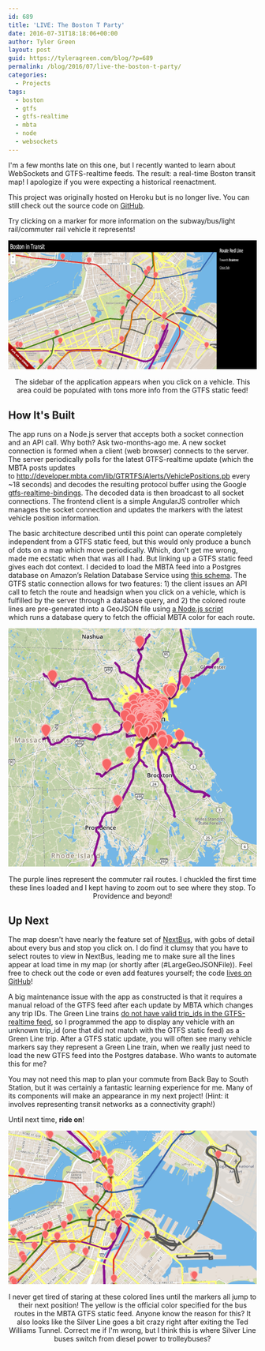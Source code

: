 ```yaml
---
id: 689
title: 'LIVE: The Boston T Party'
date: 2016-07-31T18:18:06+00:00
author: Tyler Green
layout: post
guid: https://tyleragreen.com/blog/?p=689
permalink: /blog/2016/07/live-the-boston-t-party/
categories:
  - Projects
tags:
  - boston
  - gtfs
  - gtfs-realtime
  - mbta
  - node
  - websockets
---
```


I'm a few months late on this one, but I recently wanted to learn about WebSockets and GTFS-realtime feeds. The result: a real-time Boston transit map! I apologize if you were expecting a historical reenactment.

<div class="highlight-box">
    <p>This project was originally hosted on Heroku but is no longer live. You can still check out the source code on <a href="https://github.com/tyleragreen/boston-in-transit">GitHub</a>.</p>
</div>

Try clicking on a marker for more information on the subway/bus/light rail/commuter rail vehicle it represents!

<div style="text-align:center">
  <img src="/assets/img/2016-07-31/boston_1.png" alt="The sidebar of the application appears when you click on a vehicle. The area could be populated with tons more info from the GTFS static feed!" />
  
  <p class="wp-caption-text">
    The sidebar of the application appears when you click on a vehicle. This area could be populated with tons more info from the GTFS static feed!
  </p>
</div>

## How It's Built

The app runs on a Node.js server that accepts both a socket connection and an API call. Why both? Ask two-months-ago me. A new socket connection is formed when a client (web browser) connects to the server. The server periodically polls for the latest GTFS-realtime update (which the MBTA posts updates to <a href="http://developer.mbta.com/lib/GTRTFS/Alerts/VehiclePositions.pb" target="_blank">http://developer.mbta.com/lib/GTRTFS/Alerts/VehiclePositions.pb</a> every ~18 seconds) and decodes the resulting protocol buffer using the Google <a href="https://github.com/google/gtfs-realtime-bindings" target="_blank">gtfs-realtime-bindings</a>. The decoded data is then broadcast to all socket connections. The frontend client is a simple AngularJS controller which manages the socket connection and updates the markers with the latest vehicle position information.

The basic architecture described until this point can operate completely independent from a GTFS static feed, but this would only produce a bunch of dots on a map which move periodically. Which, don't get me wrong, made me ecstatic when that was all I had. But linking up a GTFS static feed gives each dot context. I decided to load the MBTA feed into a Postgres database on Amazon&#8217;s Relation Database Service using <a href="https://github.com/tyleragreen/gtfs-schema/blob/master/mbta/schema.sql" target="_blank">this schema</a>. The GTFS static connection allows for two features: 1) the client issues an API call to fetch the route and headsign when you click on a vehicle, which is fulfilled by the server through a database query, and 2) the colored route lines are pre-generated into a GeoJSON file using <a href="https://github.com/tyleragreen/boston-in-transit/blob/master/scripts/gtfs_to_geojson.js" target="_blank">a Node.js script</a> which runs a database query to fetch the official MBTA color for each route.

<div style="text-align:center">
  <img src="/assets/img/2016-07-31/boston_2.png" alt="The purple lines are the commuter rail routes. I chuckled the first time these lines loaded and I kept have to zoom out to see where they stop. To Providence and beyond!" />
  
  <p class="wp-caption-text">
    The purple lines represent the commuter rail routes. I chuckled the first time these lines loaded and I kept having to zoom out to see where they stop. To Providence and beyond!
  </p>
</div>

## Up Next

The map doesn't have nearly the feature set of <a href="http://www.nextbus.com/googleMap/?a=mbta" target="_blank">NextBus</a>, with gobs of detail about every bus and stop you click on. I do find it clumsy that you have to select routes to view in NextBus, leading me to make sure all the lines appear at load time in my map (or shortly after (#LargeGeoJSONFile)). Feel free to check out the code or even add features yourself; the code [lives on GitHub](https://github.com/tyleragreen/boston-in-transit)!

A big maintenance issue with the app as constructed is that it requires a manual reload of the GTFS feed after each update by MBTA which changes any trip IDs. The Green Line trains <a href="https://groups.google.com/forum/#!topic/massdotdevelopers/qDREOiORdpg" target="_blank">do not have valid trip_ids in the GTFS-realtime feed</a>, so I programmed the app to display any vehicle with an unknown trip_id (one that did not match with the GTFS static feed) as a Green Line trip. After a GTFS static update, you will often see many vehicle markers say they represent a Green Line train, when we really just need to load the new GTFS feed into the Postgres database. Who wants to automate this for me?

You may not need this map to plan your commute from Back Bay to South Station, but it was certainly a fantastic learning experience for me. Many of its components will make an appearance in my next project! (Hint: it involves representing transit networks as a connectivity graph!)

Until next time, **ride on**!

<div style="text-align:center">
  <img src="/assets/img/2016-07-31/boston_3.png" alt="I never get tired of staring at these colored lines until the markers all jump to their next position! The yellow is the official color specified for the bus routes in the MBTA GTFS static feed. Anyone know the reason for this? It also look like the Silver Line goes a bit crazy right after exiting the Ted Williams Tunnel." />
  
  <p class="wp-caption-text">
    I never get tired of staring at these colored lines until the markers all jump to their next position! The yellow is the official color specified for the bus routes in the MBTA GTFS static feed. Anyone know the reason for this? It also looks like the Silver Line goes a bit crazy right after exiting the Ted Williams Tunnel. Correct me if I'm wrong, but I think this is where Silver Line buses switch from diesel power to trolleybuses?
  </p>
</div>
